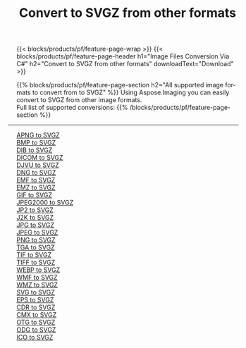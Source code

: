 ﻿---
title: Convert to SVGZ from other formats 
weight: 3920
url: /net/conversion/to/svgz 
lang: en
langdirlevel: 2
locales: zh-hans,ja,it,ru,de,es,fr,nl,id,lt,pl,pt,vi,tr,ko,zh-hant,ar,hi,th,sv,cs,uk,he
description: Using Aspose.Imaging you can easily convert to SVGZ from other formats
---

{{< blocks/products/pf/feature-page-wrap >}}
{{< blocks/products/pf/feature-page-header h1="Image Files Conversion Via C#" h2="Convert to SVGZ from other formats" downloadText="Download" >}}


{{% blocks/products/pf/feature-page-section  h2="All supported image formats to convert from to SVGZ" %}}
Using Aspose.Imaging you can easily convert to SVGZ from other image formats.
<br/>
Full list of supported conversions:
{{% /blocks/products/pf/feature-page-section %}}
<div class="container-fluid productfamilypage bg-gray">
    <div class="convertypes bg-gray agp-content section">
        <div class="container">
		<hr style="margin-left:-20px;"/>
		<div class="row other-converters">
		    <div class='col-md-2 other-converter remove-lp remove-rp'><a href="/imaging/net/conversion/apng-to-svgz" >APNG to SVGZ</a></div>
<div class='col-md-2 other-converter remove-lp remove-rp'><a href="/imaging/net/conversion/bmp-to-svgz" >BMP to SVGZ</a></div>
<div class='col-md-2 other-converter remove-lp remove-rp'><a href="/imaging/net/conversion/dib-to-svgz" >DIB to SVGZ</a></div>
<div class='col-md-2 other-converter remove-lp remove-rp'><a href="/imaging/net/conversion/dicom-to-svgz" >DICOM to SVGZ</a></div>
<div class='col-md-2 other-converter remove-lp remove-rp'><a href="/imaging/net/conversion/djvu-to-svgz" >DJVU to SVGZ</a></div>
<div class='col-md-2 other-converter remove-lp remove-rp'><a href="/imaging/net/conversion/dng-to-svgz" >DNG to SVGZ</a></div>
<div class='col-md-2 other-converter remove-lp remove-rp'><a href="/imaging/net/conversion/emf-to-svgz" >EMF to SVGZ</a></div>
<div class='col-md-2 other-converter remove-lp remove-rp'><a href="/imaging/net/conversion/emz-to-svgz" >EMZ to SVGZ</a></div>
<div class='col-md-2 other-converter remove-lp remove-rp'><a href="/imaging/net/conversion/gif-to-svgz" >GIF to SVGZ</a></div>
<div class='col-md-2 other-converter remove-lp remove-rp'><a href="/imaging/net/conversion/jpeg2000-to-svgz" >JPEG2000 to SVGZ</a></div>
<div class='col-md-2 other-converter remove-lp remove-rp'><a href="/imaging/net/conversion/jp2-to-svgz" >JP2 to SVGZ</a></div>
<div class='col-md-2 other-converter remove-lp remove-rp'><a href="/imaging/net/conversion/j2k-to-svgz" >J2K to SVGZ</a></div>
<div class='col-md-2 other-converter remove-lp remove-rp'><a href="/imaging/net/conversion/jpg-to-svgz" >JPG to SVGZ</a></div>
<div class='col-md-2 other-converter remove-lp remove-rp'><a href="/imaging/net/conversion/jpeg-to-svgz" >JPEG to SVGZ</a></div>
<div class='col-md-2 other-converter remove-lp remove-rp'><a href="/imaging/net/conversion/png-to-svgz" >PNG to SVGZ</a></div>
<div class='col-md-2 other-converter remove-lp remove-rp'><a href="/imaging/net/conversion/tga-to-svgz" >TGA to SVGZ</a></div>
<div class='col-md-2 other-converter remove-lp remove-rp'><a href="/imaging/net/conversion/tif-to-svgz" >TIF to SVGZ</a></div>
<div class='col-md-2 other-converter remove-lp remove-rp'><a href="/imaging/net/conversion/tiff-to-svgz" >TIFF to SVGZ</a></div>
<div class='col-md-2 other-converter remove-lp remove-rp'><a href="/imaging/net/conversion/webp-to-svgz" >WEBP to SVGZ</a></div>
<div class='col-md-2 other-converter remove-lp remove-rp'><a href="/imaging/net/conversion/wmf-to-svgz" >WMF to SVGZ</a></div>
<div class='col-md-2 other-converter remove-lp remove-rp'><a href="/imaging/net/conversion/wmz-to-svgz" >WMZ to SVGZ</a></div>
<div class='col-md-2 other-converter remove-lp remove-rp'><a href="/imaging/net/conversion/svg-to-svgz" >SVG to SVGZ</a></div>
<div class='col-md-2 other-converter remove-lp remove-rp'><a href="/imaging/net/conversion/eps-to-svgz" >EPS to SVGZ</a></div>
<div class='col-md-2 other-converter remove-lp remove-rp'><a href="/imaging/net/conversion/cdr-to-svgz" >CDR to SVGZ</a></div>
<div class='col-md-2 other-converter remove-lp remove-rp'><a href="/imaging/net/conversion/cmx-to-svgz" >CMX to SVGZ</a></div>
<div class='col-md-2 other-converter remove-lp remove-rp'><a href="/imaging/net/conversion/otg-to-svgz" >OTG to SVGZ</a></div>
<div class='col-md-2 other-converter remove-lp remove-rp'><a href="/imaging/net/conversion/odg-to-svgz" >ODG to SVGZ</a></div>
<div class='col-md-2 other-converter remove-lp remove-rp'><a href="/imaging/net/conversion/ico-to-svgz" >ICO to SVGZ</a></div>
                </div>
        </div>
    </div>
</div>
<br/>

